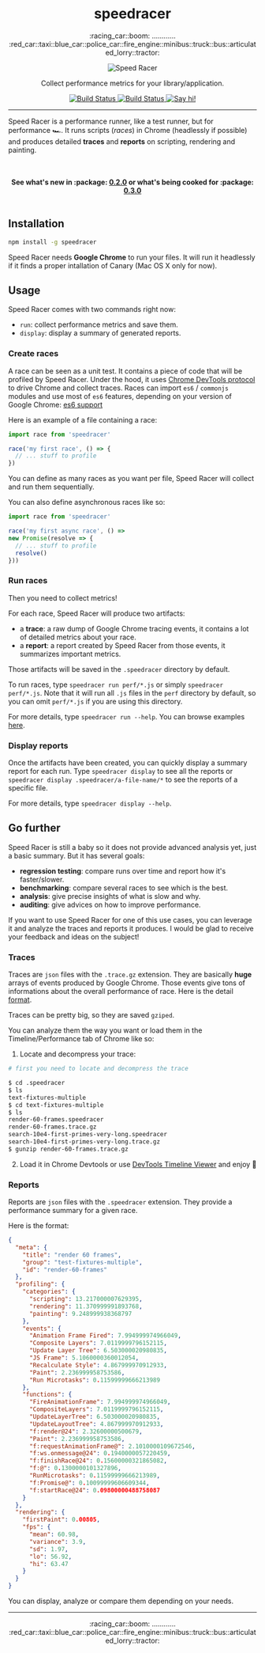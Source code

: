 <h1 align="center">speedracer</h1>

<p align="center">
  :racing_car::boom: ............ :red_car::taxi::blue_car::police_car::fire_engine::minibus::truck::bus::articulated_lorry::tractor:
</p>

<p align="center">
  <img alt="Speed Racer" src="https://raw.githubusercontent.com/ngryman/artworks/master/speedracer/heading/speedracer@2x.png">
</p>

<p align="center">
  Collect performance metrics for your library/application.
</p>

<p align="center">
  <a href="//travis-ci.org/ngryman/speedracer">
    <img alt="Build Status" src="https://img.shields.io/travis/ngryman/speedracer.svg">
  </a>
  <a href="//codecov.io/github/ngryman/speedracer">
    <img alt="Build Status" src="https://img.shields.io/codecov/c/github/ngryman/speedracer.svg">
  </a>
  <a href="https://speedracerhq.herokuapp.com/">
    <img alt="Say hi!" src="https://speedracerhq.herokuapp.com/badge.svg">
  </a>
</p>

---

Speed Racer is a performance runner, like a test runner, but for performance :racing_car:. It runs scripts (*races*) in Chrome (headlessly if possible) and produces detailed **traces** and **reports** on scripting, rendering and painting.

<p align="center">
  <br><br>
  <b>
    See what's new in :package:
    <a href="//github.com/ngryman/speedracer/releases/tag/v0.2.0">0.2.0</a>
    or what's being cooked for :package:
    <a href="//github.com/ngryman/speedracer/projects/2">0.3.0</a>
  </b>
  <br><br>
</p>

## Installation

```sh
npm install -g speedracer
```

Speed Racer needs **Google Chrome** to run your files. It will run it headlessly if it finds a proper intallation of Canary (Mac OS X only for now).


## Usage

Speed Racer comes with two commands right now:
 - `run`: collect performance metrics and save them.
 - `display`: display a summary of generated reports.

### Create races

A race can be seen as a unit test. It contains a piece of code that will be profiled by Speed Racer. Under the hood, it uses [Chrome DevTools protocol] to drive Chrome and collect traces.
Races can import `es6` / `commonjs` modules and use most of `es6` features, depending on your version of Google Chrome: [es6 support](https://www.chromestatus.com/features)

Here is an example of a file containing a race:
```js
import race from 'speedracer'

race('my first race', () => {
  // ... stuff to profile
})
```

You can define as many races as you want per file, Speed Racer will collect and run them sequentially.

You can also define asynchronous races like so:
```js
import race from 'speedracer'

race('my first async race', () =>
new Promise(resolve => {
  // ... stuff to profile
  resolve()
}))
```

[Chrome DevTools protocol]: https://chromedevtools.github.io/devtools-protocol/

### Run races

Then you need to collect metrics!

For each race, Speed Racer will produce two artifacts:
 - a **trace**: a raw dump of Google Chrome tracing events, it contains a lot of detailed metrics about your race.
 - a **report**: a report created by Speed Racer from those events, it summarizes important metrics.

Those artifacts will be saved in the `.speedracer` directory by default.

To run races, type `speedracer run perf/*.js` or simply `speedracer perf/*.js`. Note that it will run all `.js` files in the `perf` directory by default, so you can omit `perf/*.js` if you are using this directory.

For more details, type `speedracer run --help`.
You can browse examples [here](https://github.com/ngryman/speedracer/tree/master/test/fixtures).

### Display reports

Once the artifacts have been created, you can quickly display a summary report for each run. Type `speedracer display` to see all the reports or `speedracer display .speedracer/a-file-name/*` to see the reports of a specific file.

For more details, type `speedracer display --help`.

## Go further

Speed Racer is still a baby so it does not provide advanced analysis yet, just a basic summary. But it has several goals:
 - **regression testing**: compare runs over time and report how it's faster/slower.
 - **benchmarking**: compare several races to see which is the best.
 - **analysis**: give precise insights of what is slow and why.
 - **auditing**: give advices on how to improve performance.

If you want to use Speed Racer for one of this use cases, you can leverage it and analyze the traces and reports it produces. I would be glad to receive your feedback and ideas on the subject!

### Traces

Traces are `json` files with the `.trace.gz` extension. They are basically **huge** arrays of events produced by Google Chrome. Those events give tons of informations about the overall performance of race. Here is the detail [format](https://docs.google.com/document/d/1CvAClvFfyA5R-PhYUmn5OOQtYMH4h6I0nSsKchNAySU/preview#heading=h.uxpopqvbjezh).

Traces can be pretty big, so they are saved `gziped`.

You can analyze them the way you want or load them in the Timeline/Performance tab of Chrome like so:

1. Locate and decompress your trace:

```sh
# first you need to locate and decompress the trace

$ cd .speedracer
$ ls
text-fixtures-multiple
$ cd text-fixtures-multiple
$ ls
render-60-frames.speedracer
render-60-frames.trace.gz
search-10e4-first-primes-very-long.speedracer
search-10e4-first-primes-very-long.trace.gz
$ gunzip render-60-frames.trace.gz
```

2. Load it in Chrome Devtools or use [DevTools Timeline Viewer](https://chromedevtools.github.io/timeline-viewer/) and enjoy :tada:

### Reports

Reports are `json` files with the `.speedracer` extension. They provide a performance summary for a given race.

Here is the format:
```json
{
  "meta": {
    "title": "render 60 frames",
    "group": "test-fixtures-multiple",
    "id": "render-60-frames"
  },
  "profiling": {
    "categories": {
      "scripting": 13.217000007629395,
      "rendering": 11.370999991893768,
      "painting": 9.248999938368797
    },
    "events": {
      "Animation Frame Fired": 7.994999974966049,
      "Composite Layers": 7.0119999796152115,
      "Update Layer Tree": 6.503000020980835,
      "JS Frame": 5.1060000360012054,
      "Recalculate Style": 4.867999970912933,
      "Paint": 2.236999958753586,
      "Run Microtasks": 0.11599999666213989
    },
    "functions": {
      "FireAnimationFrame": 7.994999974966049,
      "CompositeLayers": 7.0119999796152115,
      "UpdateLayerTree": 6.503000020980835,
      "UpdateLayoutTree": 4.867999970912933,
      "f:render@24": 2.32600000500679,
      "Paint": 2.236999958753586,
      "f:requestAnimationFrame@": 2.1010000109672546,
      "f:ws.onmessage@24": 0.1940000057220459,
      "f:finishRace@24": 0.15600000321865082,
      "f:@": 0.1300000101327896,
      "RunMicrotasks": 0.11599999666213989,
      "f:Promise@": 0.10099999606609344,
      "f:startRace@24": 0.09800000488758087
    }
  },
  "rendering": {
    "firstPaint": 0.00805,
    "fps": {
      "mean": 60.98,
      "variance": 3.9,
      "sd": 1.97,
      "lo": 56.92,
      "hi": 63.47
    }
  }
}
```

You can display, analyze or compare them depending on your needs.

---

<p align="center">
  :racing_car::boom: ............ :red_car::taxi::blue_car::police_car::fire_engine::minibus::truck::bus::articulated_lorry::tractor:
</p>
